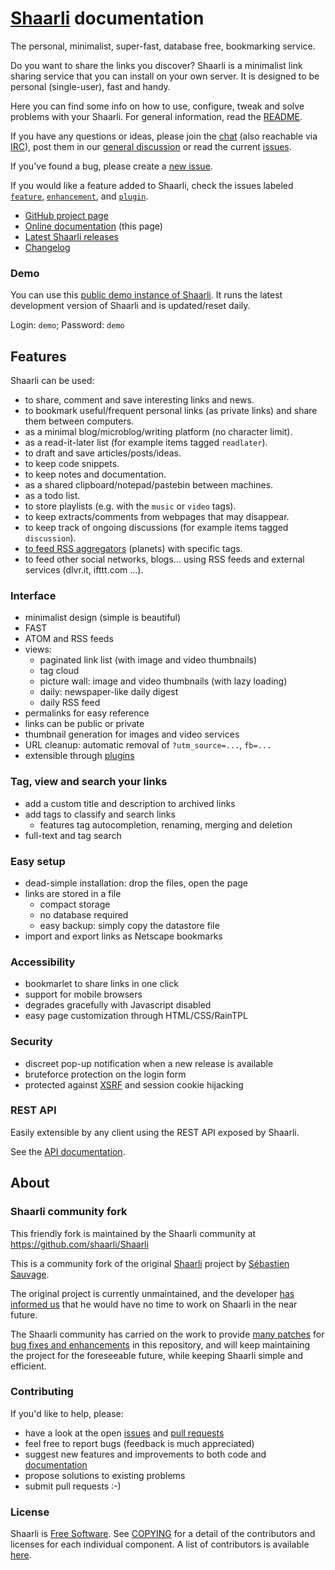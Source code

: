 # [Shaarli](https://github.com/shaarli/Shaarli/) documentation

The personal, minimalist, super-fast, database free, bookmarking service.

Do you want to share the links you discover?
Shaarli is a minimalist link sharing service that you can install on your own server.
It is designed to be personal (single-user), fast and handy.

<!-- TODO screenshots -->

Here you can find some info on how to use, configure, tweak and solve problems with your Shaarli.
For general information, read the [README](https://github.com/shaarli/Shaarli/blob/master/README.md).

If you have any questions or ideas, please join the [chat](https://gitter.im/shaarli/Shaarli) (also reachable via [IRC](https://irc.gitter.im/)), post them in our [general discussion](https://github.com/shaarli/Shaarli/issues/308) or read the current [issues](https://github.com/shaarli/Shaarli/issues).

If you've found a bug, please create a [new issue](https://github.com/shaarli/Shaarli/issues/new).

If you would like a feature added to Shaarli, check the issues labeled [`feature`](https://github.com/shaarli/Shaarli/labels/feature), [`enhancement`](https://github.com/shaarli/Shaarli/labels/enhancement), and [`plugin`](https://github.com/shaarli/Shaarli/labels/plugin).

* [GitHub project page](https://github.com/shaarli/Shaarli)
* [Online documentation](https://shaarli.readthedocs.io/) (this page)
* [Latest Shaarli releases](https://github.com/shaarli/Shaarli/releases)
* [Changelog](https://github.com/shaarli/Shaarli/blob/master/CHANGELOG.md)


### Demo

You can use this [public demo instance of Shaarli](https://demo.shaarli.org).
It runs the latest development version of Shaarli and is updated/reset daily.

Login: `demo`; Password: `demo`

<!-- TODO review everything below this point -->


## Features

Shaarli can be used:

- to share, comment and save interesting links and news.
- to bookmark useful/frequent personal links (as private links) and share them between computers.
- as a minimal blog/microblog/writing platform (no character limit).
- as a read-it-later list (for example items tagged `readlater`).
- to draft and save articles/posts/ideas.
- to keep code snippets.
- to keep notes and documentation.
- as a shared clipboard/notepad/pastebin between machines.
- as a todo list.
- to store playlists (e.g. with the `music` or `video` tags).
- to keep extracts/comments from webpages that may disappear.
- to keep track of ongoing discussions (for example items tagged `discussion`).
- [to feed RSS aggregators](http://shaarli.chassegnouf.net/?9Efeiw) (planets) with specific tags.
- to feed other social networks, blogs... using RSS feeds and external services (dlvr.it, ifttt.com ...).

### Interface

- minimalist design (simple is beautiful)
- FAST
- ATOM and RSS feeds
- views:
    - paginated link list (with image and video thumbnails)
    - tag cloud
    - picture wall: image and video thumbnails (with lazy loading)
    - daily: newspaper-like daily digest
    - daily RSS feed
- permalinks for easy reference
- links can be public or private
- thumbnail generation for images and video services
- URL cleanup: automatic removal of `?utm_source=...`, `fb=...`
- extensible through [plugins](https://shaarli.readthedocs.io/en/master/Plugins/#plugin-usage)

### Tag, view and search your links

- add a custom title and description to archived links
- add tags to classify and search links
  - features tag autocompletion, renaming, merging and deletion
- full-text and tag search

### Easy setup

- dead-simple installation: drop the files, open the page
- links are stored in a file
    - compact storage
    - no database required
    - easy backup: simply copy the datastore file
- import and export links as Netscape bookmarks

### Accessibility

- bookmarlet to share links in one click
- support for mobile browsers
- degrades gracefully with Javascript disabled
- easy page customization through HTML/CSS/RainTPL

### Security

- discreet pop-up notification when a new release is available
- bruteforce protection on the login form
- protected against [XSRF](http://en.wikipedia.org/wiki/Cross-site_request_forgery) and session cookie hijacking

<!-- TODO Limitations -->

### REST API

Easily extensible by any client using the REST API exposed by Shaarli.

See the [API documentation](http://shaarli.github.io/api-documentation/).

## About

### Shaarli community fork

This friendly fork is maintained by the Shaarli community at https://github.com/shaarli/Shaarli

This is a community fork of the original [Shaarli](https://github.com/sebsauvage/Shaarli/) project by [Sébastien Sauvage](http://sebsauvage.net/).

The original project is currently unmaintained, and the developer [has informed us](https://github.com/sebsauvage/Shaarli/issues/191) that he would have no time to work on Shaarli in the near future.

The Shaarli community has carried on the work to provide [many
patches](https://github.com/shaarli/Shaarli/compare/sebsauvage:master...master) for
[bug fixes and enhancements](https://github.com/shaarli/Shaarli/issues?q=is%3Aclosed+)
in this repository, and will keep maintaining the project for the foreseeable
future, while keeping Shaarli simple and efficient.


### Contributing

If you'd like to help, please:

- have a look at the open [issues](https://github.com/shaarli/Shaarli/issues)
and [pull requests](https://github.com/shaarli/Shaarli/pulls)
- feel free to report bugs (feedback is much appreciated)
- suggest new features and improvements to both code and [documentation](https://github.com/shaarli/Shaarli/tree/master/doc/md/)
- propose solutions to existing problems
- submit pull requests :-)


### License

Shaarli is [Free Software](http://en.wikipedia.org/wiki/Free_software). See
[COPYING](https://github.com/shaarli/Shaarli/blob/master/COPYING) for a detail
of the contributors and licenses for each individual component. A list of
contributors is available
[here](https://github.com/shaarli/Shaarli/blob/master/AUTHORS).

